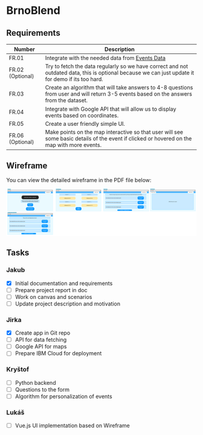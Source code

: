 # BrnoBlend

## Requirements

| Number           | Description                                                                                                                                        |
| ---------------- | -------------------------------------------------------------------------------------------------------------------------------------------------- |
| FR.01            | Integrate with the needed data from [Events Data](https://data.brno.cz/datasets/e06ae10d2f8a49d5861852cf6a0f45e1_0/explore)                        |
| FR.02 (Optional) | Try to fetch the data regularly so we have correct and not outdated data, this is optional because we can just update it for demo if its too hard. |
| FR.03            | Create an algorithm that will take answers to 4-8 questions from user and will return 3-5 events based on the answers from the dataset.            |
| FR.04            | Integrate with Google API that will allow us to display events based on coordinates.                                                               |
| FR.05            | Create a user friendly simple UI.                                                                                                                  |
| FR.06 (Optional) | Make points on the map interactive so that user will see some basic details of the event if clicked or hovered on the map with more events.        |

## Wireframe

You can view the detailed wireframe in the PDF file below:

[![PDF Preview](files/design/image.png)](files/design/wireframe.pdf)

## Tasks

### Jakub

- [x] Initial documentation and requirements
- [ ] Prepare project report in doc
- [ ] Work on canvas and scenarios
- [ ] Update project description and motivation

### Jirka

- [x] Create app in Git repo
- [ ] API for data fetching
- [ ] Google API for maps
- [ ] Prepare IBM Cloud for deployment

### Kryštof

- [ ] Python backend
- [ ] Questions to the form
- [ ] Algorithm for personalization of events

### Lukáš

- [ ] Vue.js UI implementation based on Wireframe
